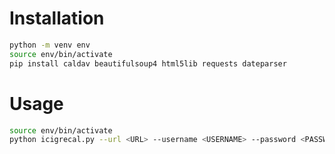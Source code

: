 # Installation

```bash
python -m venv env
source env/bin/activate
pip install caldav beautifulsoup4 html5lib requests dateparser
```

# Usage

```bash
source env/bin/activate
python icigrecal.py --url <URL> --username <USERNAME> --password <PASSWORD>
```